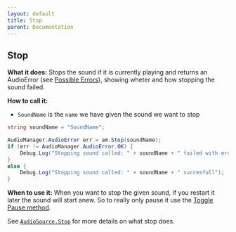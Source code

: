 ```yaml
---
layout: default
title: Stop
parent: Documentation
---
```


## Stop
**What it does:**
Stops the sound if it is currently playing and returns an AudioError (see [Possible Errors](https://mathewhdyt.github.io/Unity-Audio-Manager/#possible-errors)), showing wheter and how stopping the sound failed.

**How to call it:**
- ```SoundName``` is the ```name``` we have given the sound we want to stop

```csharp
string soundName = "SoundName";

AudioManager.AudioError err = am.Stop(soundName);
if (err != AudioManager.AudioError.OK) {
    Debug.Log("Stopping sound called: " + soundName + " failed with error id: " + err);
}
else {
    Debug.Log("Stopping sound called: " + soundName + " succesfull");
}
```

**When to use it:**
When you want to stop the given sound, if you restart it later the sound will start anew. So to really only pause it use the [Toggle Pause method](#toggle-pause-method).

See [```AudioSource.Stop```](https://docs.unity3d.com/2021.2/Documentation/ScriptReference/AudioSource.Stop.html) for more details on what stop does.
